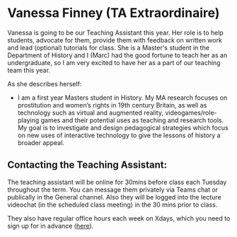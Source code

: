 # Vanessa Finney \(TA Extraordinaire\)

Vanessa is going to be our Teaching Assistant this year. Her role is to help students, advocate for them, provide them with feedback on written work and lead \(optional\) tutorials for class. She is a Master's student in the Department of History and I \(Marc\) had the good fortune to teach her as an undergraduate, so I am very excited to have her as a part of our teaching team this year. 

As she describes herself: 

* I am a first year Masters student in History. My MA research focuses on prostitution and women’s rights in 19th century Britain, as well as technology such as virtual and augmented reality, videogames/role-playing games and their potential uses as teaching and research tools. My goal is to investigate and design pedagogical strategies which focus on new uses of interactive technology to give the lessons of history a broader appeal.

## Contacting the Teaching Assistant:

The teaching assistant will be online for 30mins before class each Tuesday throughout the term. You can message them privately via Teams chat or publically in the General channel. Also they will be logged into the lecture videochat \(in the scheduled class meeting\) in the 30 mins prior to  class. 

They also have regular office hours each week on Xdays, which you need to sign up for in advance \([here](https://docs.google.com/spreadsheets/d/153_Rzt-yaPZOm7jPI7JaWtQD6rwccmskbzYvkkFttCM/edit?usp=sharing)\). 

